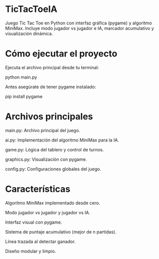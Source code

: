# TicTacToeIA
Juego Tic Tac Toe en Python con interfaz gráfica (pygame) y algoritmo MiniMax. Incluye modo jugador vs jugador e IA, marcador acumulativo y visualización dinámica.

# Cómo ejecutar el proyecto
Ejecuta el archivo principal desde tu terminal:

python main.py

Antes asegúrate de tener pygame instalado:

pip install pygame

# Archivos principales
main.py: Archivo principal del juego.

ai.py: Implementación del algoritmo MiniMax para la IA.

game.py: Lógica del tablero y control de turnos.

graphics.py: Visualización con pygame.

config.py: Configuraciones globales del juego.

# Características
Algoritmo MiniMax implementado desde cero.

Modo jugador vs jugador y jugador vs IA.

Interfaz visual con pygame.

Sistema de puntaje acumulativo (mejor de n partidas).

Línea trazada al detectar ganador.

Diseño modular y limpio.
